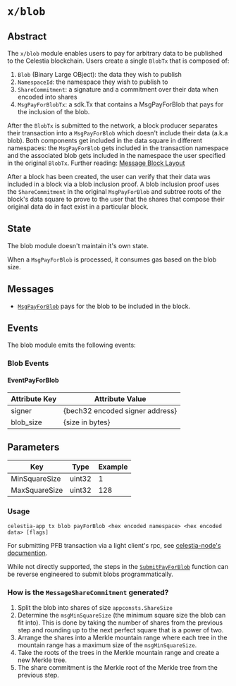 # `x/blob`

## Abstract

The `x/blob` module enables users to pay for arbitrary data to be published to the Celestia blockchain. Users create a single `BlobTx` that is composed of:

1. `Blob` (Binary Large OBject): the data they wish to publish
2. `NamespaceId`: the namespace they wish to publish to
3. `ShareCommitment`: a signature and a commitment over their data when encoded into shares
4. `MsgPayForBlobTx`: a sdk.Tx that contains a MsgPayForBlob that pays for the inclusion of the blob.

After the `BlobTx` is submitted to the network, a block producer separates their transaction into a `MsgPayForBlob` which doesn't include their data (a.k.a blob). Both components get included in the data square in different namespaces: the `MsgPayForBlob` gets included in the transaction namespace and the associated blob gets included in the namespace the user specified in the original `BlobTx`. Further reading: [Message Block Layout](https://github.com/celestiaorg/celestia-specs/blob/master/src/rationale/message_block_layout.md)

After a block has been created, the user can verify that their data was included in a block via a blob inclusion proof. A blob inclusion proof uses the `ShareCommitment` in the original `MsgPayForBlob` and subtree roots of the block's data square to prove to the user that the shares that compose their original data do in fact exist in a particular block.

## State

The blob module doesn't maintain it's own state.

When a `MsgPayForBlob` is processed, it consumes gas based on the blob size.

## Messages

- [`MsgPayForBlob`](https://github.com/celestiaorg/celestia-app/blob/8b9c4c9d13fe0ccb6ea936cc26dee3f52b6f6129/proto/blob/tx.proto#L39-L44) pays for the blob to be included in the block.

## Events

The blob module emits the following events:

### Blob Events

#### EventPayForBlob

| Attribute Key | Attribute Value                 |
|---------------|---------------------------------|
| signer        | {bech32 encoded signer address} |
| blob_size     | {size in bytes}                 |

## Parameters

| Key           | Type   | Example |
|---------------|--------|---------|
| MinSquareSize | uint32 | 1       |
| MaxSquareSize | uint32 | 128     |

### Usage

```shell
celestia-app tx blob payForBlob <hex encoded namespace> <hex encoded data> [flags]
```

For submitting PFB transaction via a light client's rpc, see [celestia-node's documention](https://docs.celestia.org/developers/node-api/#post-submit_pfd).

While not directly supported, the steps in the [`SubmitPayForBlob`](https://github.com/celestiaorg/celestia-app/blob/a82110a281bf9ee95a9bf9f0492e5d091371ff0b/x/blob/payforblob.go) function can be reverse engineered to submit blobs programmatically.

<!-- markdownlint-enable MD010 -->

### How is the `MessageShareCommitment` generated?

1. Split the blob into shares of size `appconsts.ShareSize`
1. Determine the `msgMinSquareSize` (the minimum square size the blob can fit into). This is done by taking the number of shares from the previous step and rounding up to the next perfect square that is a power of two.
1. Arrange the shares into a Merkle mountain range where each tree in the mountain range has a maximum size of the `msgMinSquareSize`.
1. Take the roots of the trees in the Merkle mountain range and create a new Merkle tree.
1. The share commitment is the Merkle root of the Merkle tree from the previous step.
